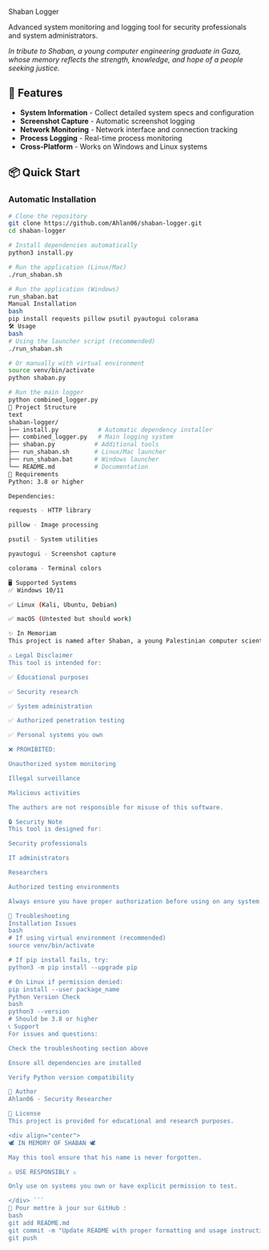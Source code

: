 Shaban Logger

Advanced system monitoring and logging tool for security professionals and system administrators.

*In tribute to Shaban, a young computer engineering graduate in Gaza, whose memory reflects the strength, knowledge, and hope of a people seeking justice.*

## 🚀 Features

- **System Information** - Collect detailed system specs and configuration
- **Screenshot Capture** - Automatic screenshot logging  
- **Network Monitoring** - Network interface and connection tracking
- **Process Logging** - Real-time process monitoring
- **Cross-Platform** - Works on Windows and Linux systems

## 📦 Quick Start

### Automatic Installation

```bash
# Clone the repository
git clone https://github.com/Ahlan06/shaban-logger.git
cd shaban-logger

# Install dependencies automatically
python3 install.py

# Run the application (Linux/Mac)
./run_shaban.sh

# Run the application (Windows)
run_shaban.bat
Manual Installation
bash
pip install requests pillow psutil pyautogui colorama
🛠️ Usage
bash
# Using the launcher script (recommended)
./run_shaban.sh

# Or manually with virtual environment
source venv/bin/activate
python shaban.py

# Run the main logger
python combined_logger.py
📁 Project Structure
text
shaban-logger/
├── install.py           # Automatic dependency installer
├── combined_logger.py   # Main logging system
├── shaban.py           # Additional tools
├── run_shaban.sh       # Linux/Mac launcher
├── run_shaban.bat      # Windows launcher
└── README.md           # Documentation
🔧 Requirements
Python: 3.8 or higher

Dependencies:

requests - HTTP library

pillow - Image processing

psutil - System utilities

pyautogui - Screenshot capture

colorama - Terminal colors

🖥️ Supported Systems
✅ Windows 10/11

✅ Linux (Kali, Ubuntu, Debian)

✅ macOS (Untested but should work)

✨ In Memoriam
This project is named after Shaban, a young Palestinian computer scientist from Gaza with his whole life ahead of him, whose story illustrates the ongoing struggle for justice and transparency. This tool aims to bring clarity and visibility—principles embodied in Shaban's memory.

⚠️ Legal Disclaimer
This tool is intended for:

✅ Educational purposes

✅ Security research

✅ System administration

✅ Authorized penetration testing

✅ Personal systems you own

❌ PROHIBITED:

Unauthorized system monitoring

Illegal surveillance

Malicious activities

The authors are not responsible for misuse of this software.

🔒 Security Note
This tool is designed for:

Security professionals

IT administrators

Researchers

Authorized testing environments

Always ensure you have proper authorization before using on any system.

🐛 Troubleshooting
Installation Issues
bash
# If using virtual environment (recommended)
source venv/bin/activate

# If pip install fails, try:
python3 -m pip install --upgrade pip

# On Linux if permission denied:
pip install --user package_name
Python Version Check
bash
python3 --version
# Should be 3.8 or higher
📞 Support
For issues and questions:

Check the troubleshooting section above

Ensure all dependencies are installed

Verify Python version compatibility

👤 Author
Ahlan06 - Security Researcher

📄 License
This project is provided for educational and research purposes.

<div align="center">
🕊️ IN MEMORY OF SHABAN 🕊️

May this tool ensure that his name is never forgotten.

⚠️ USE RESPONSIBLY ⚠️

Only use on systems you own or have explicit permission to test.

</div> ```
🔄 Pour mettre à jour sur GitHub :
bash
git add README.md
git commit -m "Update README with proper formatting and usage instructions"
git push
